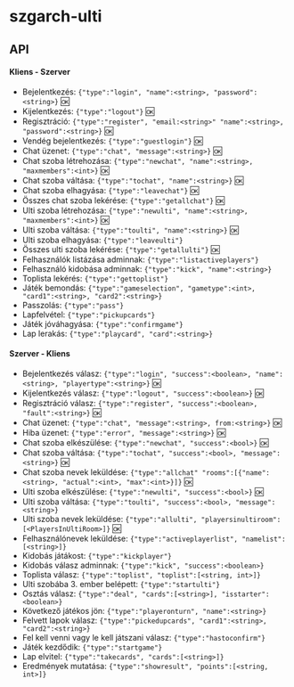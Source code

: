# szgarch-ulti

## API

#### Kliens - Szerver
- Bejelentkezés: `{"type":"login", "name":<string>, "password":<string>}` :ok:
- Kijelentkezés: `{"type":"logout"}` :ok:
- Regisztráció: `{"type":"register", "email:<string>" "name":<string>, "password":<string>}` :ok:
- Vendég bejelentkezés: `{"type":"guestlogin"}` :ok:
- Chat üzenet: `{"type":"chat", "message":<string>}` :ok:
- Chat szoba létrehozása: `{"type":"newchat", "name":<string>, "maxmembers":<int>}` :ok:
- Chat szoba váltása: `{"type":"tochat", "name":<string>}` :ok:
- Chat szoba elhagyása: `{"type":"leavechat"}` :ok:
- Összes chat szoba lekérése: `{"type":"getallchat"}` :ok:
- Ulti szoba létrehozása: `{"type":"newulti", "name":<string>, "maxmembers":<int>}` :ok:
- Ulti szoba váltása: `{"type":"toulti", "name":<string>}` :ok:
- Ulti szoba elhagyása: `{"type":"leaveulti"}`
- Összes ulti szoba lekérése: `{"type":"getallulti"}` :ok:
- Felhasználók listázása adminnak: `{"type":"listactiveplayers"}`
- Felhasználó kidobása adminnak: `{"type":"kick", "name":<string>}`
- Toplista lekérés: `{"type":"gettoplist"}`
- Játék bemondás: `{"type":"gameselection", "gametype":<int>, "card1":<string>, "card2":<string>}`
- Passzolás: `{"type":"pass"}`
- Lapfelvétel: `{"type":"pickupcards"}`
- Játék jóváhagyása: `{"type":"confirmgame"}`
- Lap lerakás: `{"type":"playcard", "card":<string>}`

#### Szerver - Kliens
- Bejelentkezés válasz: `{"type":"login", "success":<boolean>, "name":<string>, "playertype":<string>}` :ok:
- Kijelentkezés válasz: `{"type":"logout", "success":<boolean>}` :ok:
- Regisztráció válasz: `{"type":"register", "success":<boolean>, "fault":<string>}` :ok:
- Chat üzenet: `{"type":"chat", "message":<string>, from:<string>}` :ok:
- Hiba üzenet: `{"type":"error", "message":<string>}` :ok:
- Chat szoba elkészülése: `{"type":"newchat", "success":<bool>}` :ok:
- Chat szoba váltása: `{"type":"tochat", "success":<bool>, "message":<string>}` :ok:
- Chat szoba nevek leküldése: `{"type":"allchat" "rooms":[{"name":<string>, "actual":<int>, "max":<int>}]}` :ok:
- Ulti szoba elkészülése: `{"type":"newulti", "success":<bool>}` :ok:
- Ulti szoba váltása: `{"type":"toulti", "success":<bool>, "message":<string>}`
- Ulti szoba nevek leküldése: `{"type":"allulti", "playersinultiroom":[<PlayersInUltiRoom>]}` :ok:
- Felhasználónevek leküldése: `{"type":"activeplayerlist", "namelist":[<string>]}`
- Kidobás játákost: `{"type":"kickplayer"}`
- Kidobás válasz adminnak: `{"type":"kick", "success":<boolean>}`
- Toplista válasz: `{"type":"toplist", "toplist":[<string, int>]}`
- Ulti szobába 3. ember belépett: `{"type":"startulti"}`
- Osztás válasz: `{"type":"deal", "cards":[<string>], "isstarter":<boolean>}`
- Következő játékos jön: `{"type":"playeronturn", "name":<string>}`
- Felvett lapok válasz: `{"type":"pickedupcards", "card1":<string>, "card2":<string>}`
- Fel kell venni vagy le kell játszani válasz: `{"type":"hastoconfirm"}`
- Játék kezdődik: `{"type":"startgame"}`
- Lap elvitel: `{"type":"takecards", "cards":[<string>]}`
- Eredmények mutatása: `{"type":"showresult", "points":[<string, int>]}`